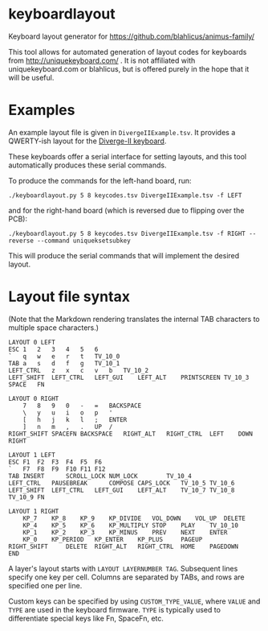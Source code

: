 # keyboardlayout
Keyboard layout generator for https://github.com/blahlicus/animus-family/

This tool allows for automated generation of layout codes for keyboards from
http://uniquekeyboard.com/ . It is not affiliated with uniquekeyboard.com or
blahlicus, but is offered purely in the hope that it will be useful.

# Examples
An example layout file is given in `DivergeIIExample.tsv`.
It provides a QWERTY-ish layout for the [Diverge-II keyboard](http://uniquekeyboard.com/store/split-keyboard/diverge-ii).

These keyboards offer a serial interface for setting layouts, and this tool
automatically produces these serial commands.

To produce the commands for the left-hand board, run:
```
./keyboardlayout.py 5 8 keycodes.tsv DivergeIIExample.tsv -f LEFT
```
and for the right-hand board (which is reversed due to flipping over the PCB):
```
./keyboardlayout.py 5 8 keycodes.tsv DivergeIIExample.tsv -f RIGHT --reverse --command uniqueksetsubkey
```

This will produce the serial commands that will implement the desired layout.

# Layout file syntax
(Note that the Markdown rendering translates the internal TAB characters to
multiple space characters.)
```
LAYOUT 0 LEFT							
ESC	1	2	3	4	5	6	
`	q	w	e	r	t	TV_10_0	
TAB	a	s	d	f	g	TV_10_1	
LEFT_CTRL	z	x	c	v	b	TV_10_2	
LEFT_SHIFT	LEFT_CTRL	LEFT_GUI	LEFT_ALT	PRINTSCREEN	TV_10_3	SPACE	FN
							
LAYOUT 0 RIGHT							
	7	8	9	0	-	=	BACKSPACE
	\	y	u	i	o	p	'
	[	h	j	k	l	;	ENTER
	]	n	m	,	.	UP	/
RIGHT_SHIFT	SPACEFN	BACKSPACE	RIGHT_ALT	RIGHT_CTRL	LEFT	DOWN	RIGHT
							
LAYOUT 1 LEFT							
ESC	F1	F2	F3	F4	F5	F6	
`	F7	F8	F9	F10	F11	F12	
TAB	INSERT		SCROLL_LOCK	NUM_LOCK		TV_10_4	
LEFT_CTRL	PAUSEBREAK		COMPOSE	CAPS_LOCK	TV_10_5	TV_10_6	
LEFT_SHIFT	LEFT_CTRL	LEFT_GUI	LEFT_ALT	TV_10_7	TV_10_8	TV_10_9	FN
							
LAYOUT 1 RIGHT							
	KP_7	KP_8	KP_9	KP_DIVIDE	VOL_DOWN	VOL_UP	DELETE
	KP_4	KP_5	KP_6	KP_MULTIPLY	STOP	PLAY	TV_10_10
	KP_1	KP_2	KP_3	KP_MINUS	PREV	NEXT	ENTER
	KP_0	KP_PERIOD	KP_ENTER	KP_PLUS		PAGEUP	
RIGHT_SHIFT		DELETE	RIGHT_ALT	RIGHT_CTRL	HOME	PAGEDOWN	END
```

A layer's layout starts with ```LAYOUT LAYERNUMBER TAG```.
Subsequent lines specify one key per cell.
Columns are separated by TABs, and rows are specified one per line.

Custom keys can be specified by using ```CUSTOM_TYPE_VALUE```, where
```VALUE``` and ```TYPE``` are used in the keyboard firmware.
```TYPE``` is typically used to differentiate special keys like Fn, SpaceFn, etc.
